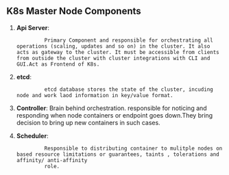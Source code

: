 ## K8s Master Node Components

1. **Api Server**:

                Primary Component and responsible for orchestrating all operations (scaling, updates and so on) in the cluster. It also acts as gateway to the cluster. It must be accessible from clients from outside the cluster with cluster integrations with CLI and GUI.Act as Frontend of K8s.

2. **etcd**:

                etcd database stores the state of the cluster, incuding node and work laod information in key/value format.
  

3. **Controller**:
                    Brain behind orchestration. responsible for noticing and responding when node containers or endpoint goes down.They bring decision to bring up new containers in such cases.
                    

4. **Scheduler**:

                Responsible to distributing container to mulitple nodes on based resource limitations or guarantees, taints , tolerations and affinity/ anti-affinity
                role.

